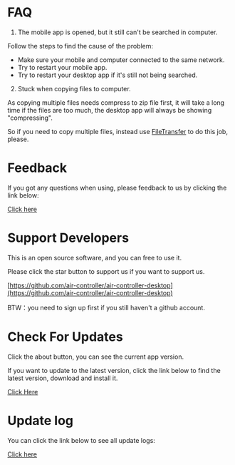 # FAQ
1) The mobile app is opened, but it still can't be searched in computer.

Follow the steps to find the cause of the problem:

* Make sure your mobile and computer connected to the same network.
* Try to restart your mobile app.
* Try to restart your desktop app if it's still not being searched.

2) Stuck when copying files to computer.

As copying multiple files needs compress to zip file first, it will take a long time if the files are too much,
the desktop app will always be showing "compressing".

So if you need to copy multiple files, instead use [FileTransfer](https://www.android.com/filetransfer/) to do this job, please.

# Feedback
If you got any questions when using, please feedback to us by clicking the link below:

[Click here](https://github.com/air-controller/air-controller-desktop/issues)

# Support Developers
This is an open source software, and you can free to use it.

Please click the star button to support us if you want to support us.

[https://github.com/air-controller/air-controller-desktop](https://github.com/air-controller/air-controller-desktop)

BTW：you need to sign up first if you still haven't a github account.

# Check For Updates
Click the about button, you can see the current app version.

If you want to update to the latest version, click the link below to find the latest version, download and install it.

[Click Here](https://github.com/air-controller/air-controller-desktop/releases)

# Update log
You can click the link below to see all update logs:

[Click here](https://github.com/air-controller/air-controller-desktop/releases)
